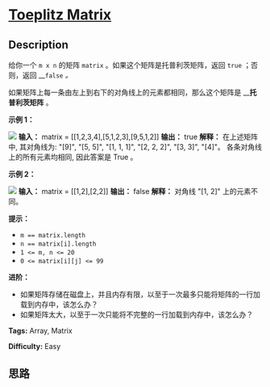 # [Toeplitz Matrix][title]

## Description

给你一个 `m x n` 的矩阵 `matrix` 。如果这个矩阵是托普利茨矩阵，返回 `true` ；否则，返回 __`false` _。_

如果矩阵上每一条由左上到右下的对角线上的元素都相同，那么这个矩阵是 __**托普利茨矩阵** 。

**示例 1：**

![](https://assets.leetcode.com/uploads/2020/11/04/ex1.jpg)
            **输入：** matrix = [[1,2,3,4],[5,1,2,3],[9,5,1,2]]    **输出：** true    **解释：**    在上述矩阵中, 其对角线为:     "[9]", "[5, 5]", "[1, 1, 1]", "[2, 2, 2]", "[3, 3]", "[4]"。     各条对角线上的所有元素均相同, 因此答案是 True 。    

**示例 2：**

![](https://assets.leetcode.com/uploads/2020/11/04/ex2.jpg)
            **输入：** matrix = [[1,2],[2,2]]    **输出：** false    **解释：**    对角线 "[1, 2]" 上的元素不同。

**提示：**

  * `m == matrix.length`
  * `n == matrix[i].length`
  * `1 <= m, n <= 20`
  * `0 <= matrix[i][j] <= 99`

**进阶：**

  * 如果矩阵存储在磁盘上，并且内存有限，以至于一次最多只能将矩阵的一行加载到内存中，该怎么办？
  * 如果矩阵太大，以至于一次只能将不完整的一行加载到内存中，该怎么办？


**Tags:** Array, Matrix

**Difficulty:** Easy

## 思路

[title]: https://leetcode-cn.com/problems/toeplitz-matrix
